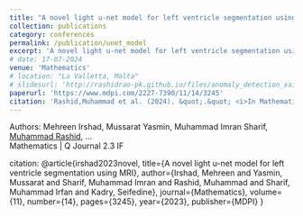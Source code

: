 ```yaml
---
title: "A novel light u-net model for left ventricle segmentation using MRI"
collection: publications
category: conferences
permalink: /publication/unet_model
excerpt: 'A novel light u-net model for left ventricle segmentation using MRI'
# date: 17-07-2024
venue: 'Mathematics'
# location: "La Valletta, Malta"
# slidesurl: 'http://rashidrao-pk.github.io/files/anomaly_detection_xai_w_slides.pdf'
paperurl: 'https://www.mdpi.com/2227-7390/11/14/3245'
citation: 'Rashid,Muhammad et al. (2024). &quot;.&quot; <i>In Mathematics 11, no. 14 (2023): 3245.</i>.'
---
```


Authors: Mehreen Irshad, Mussarat Yasmin, Muhammad Imran Sharif, <u>Muhammad Rashid</u>, ...<br />
Mathematics | Q Journal 2.3 IF

citation:
@article{irshad2023novel,
  title={A novel light u-net model for left ventricle segmentation using MRI},
  author={Irshad, Mehreen and Yasmin, Mussarat and Sharif, Muhammad Imran and Rashid, Muhammad and Sharif, Muhammad Irfan and Kadry, Seifedine},
  journal={Mathematics},
  volume={11},
  number={14},
  pages={3245},
  year={2023},
  publisher={MDPI}
}

